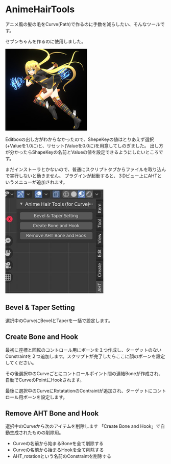 # AnimeHairTools

アニメ風の髪の毛をCurve(Path)で作るのに手数を減らしたい、そんなツールです。

セブンちゃんを作るのに使用しました。

<img src="https://github.com/oja-bitterlife/AnimeHairTools/blob/master/sample/seven-chan.jpg">

Editboxの出し方がわからなかったので、ShepeKeyの値はとりあえず選択(+Valueを1.0に)と、リセット(Valueを0.0に)を用意してしのぎました。
出し方が分かったらShapeKeyの名前とValueの値を設定できるようにしたいところです。

まだインストーラとかないので、普通にスクリプトタブからファイルを取り込んで実行しないと動きません。
プラグインが起動すると、３Dビュー上にAHTというメニューが追加されます。

<img src="https://github.com/oja-bitterlife/AnimeHairTools/blob/master/sample/3d-view.jpg">


## Bevel & Taper Setting

選択中のCurveにBevelとTaperを一括で設定します。

## Create Bone and Hook

最初に座標と回転のコントロール用にボーンを１つ作成し、ターゲットのないConstraintを２つ追加します。スクリプトが完了したらここに顔のボーンを設定してください。

その後選択中のCurveごとにコントロールポイント間の連結Boneが作成され、自動でCurveのPointにHookされます。

最後に選択中のCurveにRotatationのContraintが追加され、ターゲットにコントロール用ボーンを設定します。

## Remove AHT Bone and Hook

選択中のCurveから次のアイテムを削除します
「Create Bone and Hook」で自動生成されたものの削除用。

* Curveの名前から始まるBoneを全て削除する
* Curveの名前から始まるHookを全て削除する
* AHT_rotationという名前のConstraintを削除する
